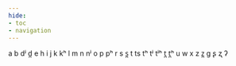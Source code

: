 ```yaml
---
hide:
- toc
- navigation
---
```

a
b
dʲ
d̪
e
h
i
j
k
kʰ
l
m
n
nʲ
o
p
pʰ
r
s
s̪
t
ts
tʰ
tʲ
tʲʰ
t̪
t̪ʰ
u
w
x
z
z̪
ɡ
ʂ
ʐ
ʔ
